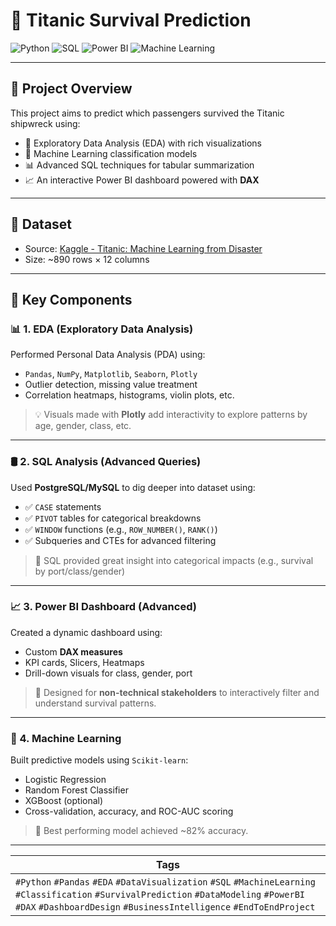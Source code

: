 # 🚢 Titanic Survival Prediction

![Python](https://img.shields.io/badge/-Python-3776AB?style=flat&logo=python&logoColor=white)
![SQL](https://img.shields.io/badge/-SQL-003B57?style=flat&logo=mysql&logoColor=white)
![Power BI](https://img.shields.io/badge/-Power%20BI-F2C811?style=flat&logo=powerbi&logoColor=black)
![Machine Learning](https://img.shields.io/badge/-Machine%20Learning-10213F?style=flat&logo=scikit-learn&logoColor=white)

---

## 📌 Project Overview

This project aims to predict which passengers survived the Titanic shipwreck using:
- 🔎 Exploratory Data Analysis (EDA) with rich visualizations
- 🧠 Machine Learning classification models
- 📊 Advanced SQL techniques for tabular summarization
- 📈 An interactive Power BI dashboard powered with **DAX**

---

## 📁 Dataset

- Source: [Kaggle - Titanic: Machine Learning from Disaster](https://www.kaggle.com/competitions/titanic)
- Size: ~890 rows × 12 columns

---

## 🔬 Key Components

### 📊 1. EDA (Exploratory Data Analysis)
Performed Personal Data Analysis (PDA) using:
- `Pandas`, `NumPy`, `Matplotlib`, `Seaborn`, `Plotly`
- Outlier detection, missing value treatment
- Correlation heatmaps, histograms, violin plots, etc.

> 💡 Visuals made with **Plotly** add interactivity to explore patterns by age, gender, class, etc.

---

### 🛢️ 2. SQL Analysis (Advanced Queries)
Used **PostgreSQL/MySQL** to dig deeper into dataset using:
- ✅ `CASE` statements
- ✅ `PIVOT` tables for categorical breakdowns
- ✅ `WINDOW` functions (e.g., `ROW_NUMBER()`, `RANK()`)
- ✅ Subqueries and CTEs for advanced filtering

> 🧠 SQL provided great insight into categorical impacts (e.g., survival by port/class/gender)

---

### 📈 3. Power BI Dashboard (Advanced)
Created a dynamic dashboard using:
- Custom **DAX measures**
- KPI cards, Slicers, Heatmaps
- Drill-down visuals for class, gender, port

> 💼 Designed for **non-technical stakeholders** to interactively filter and understand survival patterns.

---

### 🤖 4. Machine Learning
Built predictive models using `Scikit-learn`:
- Logistic Regression
- Random Forest Classifier
- XGBoost (optional)
- Cross-validation, accuracy, and ROC-AUC scoring

> 🚀 Best performing model achieved ~82% accuracy.

---

| **Tags**                                                                                                                                                                                                          |
| ----------------------------------------------------------------------------------------------------------------------------------------------------------------------------------------------------------------- |
| `#Python` `#Pandas` `#EDA` `#DataVisualization` `#SQL` `#MachineLearning` `#Classification` `#SurvivalPrediction` `#DataModeling` `#PowerBI` `#DAX` `#DashboardDesign` `#BusinessIntelligence` `#EndToEndProject` |




